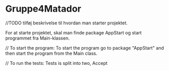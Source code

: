 # Gruppe4Matador
//TODO tilføj beskrivelse til hvordan man starter projektet.

For at starte projektet, skal man finde package AppStart og start programmet fra Main-klassen.


// To start the program:
To start the program go to package "AppStart" and then start the program from the Main class.

// To run the tests:
Tests is split into two, Accept


